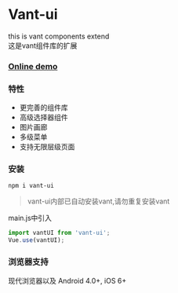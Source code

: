 # Vant-ui
this is vant components extend  
这是vant组件库的扩展

### [Online demo](http://moerj.com/vant-ui/#/demo-markdown)

### 特性
- 更完善的组件库
- 高级选择器组件
- 图片画廊
- 多级菜单
- 支持无限层级页面

### 安装
```node
npm i vant-ui
```
> vant-ui内部已自动安装vant,请勿重复安装vant

main.js中引入
```js
import vantUI from 'vant-ui';
Vue.use(vantUI);
```

### 浏览器支持
现代浏览器以及 Android 4.0+, iOS 6+